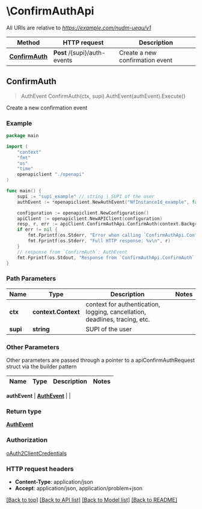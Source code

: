 # \ConfirmAuthApi

All URIs are relative to *https://example.com/nudm-ueau/v1*

Method | HTTP request | Description
------------- | ------------- | -------------
[**ConfirmAuth**](ConfirmAuthApi.md#ConfirmAuth) | **Post** /{supi}/auth-events | Create a new confirmation event



## ConfirmAuth

> AuthEvent ConfirmAuth(ctx, supi).AuthEvent(authEvent).Execute()

Create a new confirmation event

### Example

```go
package main

import (
    "context"
    "fmt"
    "os"
    "time"
    openapiclient "./openapi"
)

func main() {
    supi := "supi_example" // string | SUPI of the user
    authEvent := *openapiclient.NewAuthEvent("NfInstanceId_example", false, time.Now(), *openapiclient.NewAuthType(), "ServingNetworkName_example") // AuthEvent | 

    configuration := openapiclient.NewConfiguration()
    apiClient := openapiclient.NewAPIClient(configuration)
    resp, r, err := apiClient.ConfirmAuthApi.ConfirmAuth(context.Background(), supi).AuthEvent(authEvent).Execute()
    if err != nil {
        fmt.Fprintf(os.Stderr, "Error when calling `ConfirmAuthApi.ConfirmAuth``: %v\n", err)
        fmt.Fprintf(os.Stderr, "Full HTTP response: %v\n", r)
    }
    // response from `ConfirmAuth`: AuthEvent
    fmt.Fprintf(os.Stdout, "Response from `ConfirmAuthApi.ConfirmAuth`: %v\n", resp)
}
```

### Path Parameters


Name | Type | Description  | Notes
------------- | ------------- | ------------- | -------------
**ctx** | **context.Context** | context for authentication, logging, cancellation, deadlines, tracing, etc.
**supi** | **string** | SUPI of the user | 

### Other Parameters

Other parameters are passed through a pointer to a apiConfirmAuthRequest struct via the builder pattern


Name | Type | Description  | Notes
------------- | ------------- | ------------- | -------------

 **authEvent** | [**AuthEvent**](AuthEvent.md) |  | 

### Return type

[**AuthEvent**](AuthEvent.md)

### Authorization

[oAuth2ClientCredentials](../README.md#oAuth2ClientCredentials)

### HTTP request headers

- **Content-Type**: application/json
- **Accept**: application/json, application/problem+json

[[Back to top]](#) [[Back to API list]](../README.md#documentation-for-api-endpoints)
[[Back to Model list]](../README.md#documentation-for-models)
[[Back to README]](../README.md)


